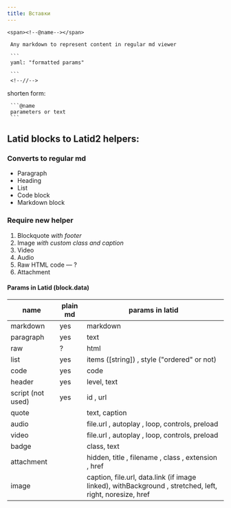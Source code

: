 ```yaml
---
title: Вставки
---
```


````
<span><!--@name--></span>

 Any markdown to represent content in regular md viewer

 ```
 yaml: "formatted params"

 ```
 <!--//-->
````

shorten form:

````
 ```@name
 parameters or text
 ```
````

<!--test comments-->

## Latid blocks to Latid2 helpers:

### Converts to regular md

- Paragraph
- Heading
- List
- Code block
- Markdown block

### Require new helper

1. Blockquote _with footer_
2. Image _with custom class and caption_
3. Video
4. Audio
5. Raw HTML code — ?
6. Attachment

#### Params in Latid (block.data)

| name              | plain md | params in latid                                                                                         |
| ----------------- | -------- | ------------------------------------------------------------------------------------------------------- |
| markdown          | yes      | markdown                                                                                                |
| paragraph         | yes      | text                                                                                                    |
| raw               | ?        | html                                                                                                    |
| list              | yes      | items ([string]) , style ("ordered" or not)                                                             |
| code              | yes      | code                                                                                                    |
| header            | yes      | level, text                                                                                             |
| script (not used) | yes      | id , url                                                                                                |
| quote             |          | text, caption                                                                                           |
| audio             |          | file.url , autoplay , loop, controls, preload                                                           |
| video             |          | file.url , autoplay , loop, controls, preload                                                           |
| badge             |          | class, text                                                                                             |
| attachment        |          | hidden, title , filename , class , extension , href                                                     |
| image             |          | caption, file.url, data.link (if image linked), withBackground , stretched, left, right, noresize, href |

<script src="../view.js"></script>

```

```
